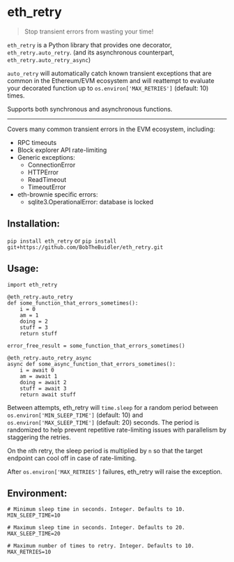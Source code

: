 
# eth_retry
> Stop transient errors from wasting your time!

`eth_retry` is a Python library that provides one decorator, `eth_retry.auto_retry`. (and its asynchronous counterpart, `eth_retry.auto_retry_async`)

`auto_retry` will automatically catch known transient exceptions that are common in the Ethereum/EVM ecosystem and will reattempt to evaluate your decorated function up to `os.environ['MAX_RETRIES']` (default: 10) times.

Supports both synchronous and asynchronous functions.

------------

Covers many common transient errors in the EVM ecosystem, including:
- RPC timeouts
- Block explorer API rate-limiting
- Generic exceptions:
  - ConnectionError
  - HTTPError
  - ReadTimeout
  - TimeoutError
- eth-brownie specific errors:
  - sqlite3.OperationalError: database is locked

## Installation:
`pip install eth_retry`
or
`pip install git+https://github.com/BobTheBuidler/eth_retry.git`

## Usage:
```
import eth_retry

@eth_retry.auto_retry
def some_function_that_errors_sometimes():
    i = 0
    am = 1
    doing = 2
    stuff = 3
    return stuff

error_free_result = some_function_that_errors_sometimes()

@eth_retry.auto_retry_async
async def some_async_function_that_errors_sometimes():
    i = await 0
    am = await 1
    doing = await 2
    stuff = await 3
    return await stuff
```

Between attempts, eth_retry will `time.sleep` for a random period between `os.environ['MIN_SLEEP_TIME']` (default: 10) and `os.environ['MAX_SLEEP_TIME']` (default: 20) seconds. The period is randomized to help prevent repetitive rate-limiting issues with parallelism by staggering the retries.

On the `n`th retry, the sleep period is multiplied by `n` so that the target endpoint can cool off in case of rate-limiting.

After `os.environ['MAX_RETRIES']` failures, eth_retry will raise the exception.

## Environment:
```
# Minimum sleep time in seconds. Integer. Defaults to 10.
MIN_SLEEP_TIME=10

# Maximum sleep time in seconds. Integer. Defaults to 20.
MAX_SLEEP_TIME=20

# Maximum number of times to retry. Integer. Defaults to 10.
MAX_RETRIES=10
```